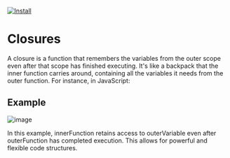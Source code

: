 [![Install](https://img.shields.io/badge/vscode-install-blue.svg)](https://marketplace.visualstudio.com/items?itemName=sissel.markdown-script-tag)

# Closures

A closure is a function that remembers the variables from the outer scope even after that scope has finished executing. It's like a backpack that the inner function carries around, containing all the variables it needs from the outer function. For instance, in JavaScript:

## Example

![image](https://github.com/ManishgandotraCoder/speedy-study/assets/126446734/177b4bcb-88d7-4d9b-a863-cbfe7c5901b3)

In this example, innerFunction retains access to outerVariable even after outerFunction has completed execution. This allows for powerful and flexible code structures.
